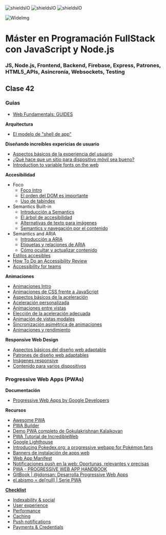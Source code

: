 ![shieldsIO](https://img.shields.io/github/issues/Fictizia/Master-en-programacion-fullstack-con-JavaScript-y-Node.js_ed2.svg)
![shieldsIO](https://img.shields.io/github/forks/Fictizia/Master-en-programacion-fullstack-con-JavaScript-y-Node.js_ed2.svg)
![shieldsIO](https://img.shields.io/github/stars/Fictizia/Master-en-programacion-fullstack-con-JavaScript-y-Node.js_ed2.svg)

![WideImg](http://fictizia.com/img/github/Fictizia-plan-estudios-github.jpg)

# Máster en Programación FullStack con JavaScript y Node.js
### JS, Node.js, Frontend, Backend, Firebase, Express, Patrones, HTML5_APIs, Asincronía, Websockets, Testing

## Clase 42

### Guias
- [Web Fundamentals: GUIDES ](https://developers.google.com/web/fundamentals/?hl=es)
 
**Arquitectura**
- [El modelo de "shell de app"](https://developers.google.com/web/fundamentals/architecture/app-shell?hl=es)

**Diseñando increíbles expericias de usuario**
- [Aspectos básicos de la experiencia del usuario](https://developers.google.com/web/fundamentals/design-and-ux/ux-basics/?hl=es)
- [¿Qué hace que un sitio para dispositivo móvil sea bueno?](https://developers.google.com/web/fundamentals/design-and-ux/principles/?hl=es)
- [Introduction to variable fonts on the web](https://developers.google.com/web/fundamentals/design-and-ux/typography/variable-fonts/?hl=es)


**Accesibilidad**
- Foco
   - [Foco Intro](https://developers.google.com/web/fundamentals/accessibility/focus/?hl=es)
   - [El orden del DOM es importante](https://developers.google.com/web/fundamentals/accessibility/focus/dom-order-matters?hl=es)
   - [Uso de tabindex](https://developers.google.com/web/fundamentals/accessibility/focus/using-tabindex?hl=es)
- Semantics Built-in
   - [Introducción a Semantics](https://developers.google.com/web/fundamentals/accessibility/semantics-builtin/?hl=es)
   - [El árbol de accesibilidad](https://developers.google.com/web/fundamentals/accessibility/semantics-builtin/the-accessibility-tree?hl=es)
   - [Alternativas de texto para imágenes](https://developers.google.com/web/fundamentals/accessibility/semantics-builtin/text-alternatives-for-images?hl=es)
   - [Semantics y navegación por el contenido](https://developers.google.com/web/fundamentals/accessibility/semantics-builtin/navigating-content?hl=es)
- Semantics and ARIA
   - [Introducción a ARIA](https://developers.google.com/web/fundamentals/accessibility/semantics-aria/?hl=es)
   - [Etiquetas y relaciones de ARIA](https://developers.google.com/web/fundamentals/accessibility/semantics-aria/aria-labels-and-relationships?hl=es)
   - [Cómo ocultar y actualizar contenido](https://developers.google.com/web/fundamentals/accessibility/semantics-aria/hiding-and-updating-content?hl=es)
- [Estilos accesibles](https://developers.google.com/web/fundamentals/accessibility/accessible-styles?hl=es)
- [How To Do an Accessibility Review](https://developers.google.com/web/fundamentals/accessibility/how-to-review?hl=es)
- [Accessibility for teams](https://developers.google.com/web/fundamentals/accessibility/a11y-for-teams?hl=es)


**Animaciones**
- [Animaciones Intro](https://developers.google.com/web/fundamentals/design-and-ux/animations/?hl=es)
- [Animaciones de CSS frente a JavaScript](https://developers.google.com/web/fundamentals/design-and-ux/animations/css-vs-javascript?hl=es)
- [Aspectos básicos de la aceleración](https://developers.google.com/web/fundamentals/design-and-ux/animations/the-basics-of-easing?hl=es)
- [Aceleración personalizada](https://developers.google.com/web/fundamentals/design-and-ux/animations/custom-easing?hl=es)
- [Animaciones entre vistas](https://developers.google.com/web/fundamentals/design-and-ux/animations/animating-between-views?hl=es)
- [Elección de la aceleración adecuada](https://developers.google.com/web/fundamentals/design-and-ux/animations/choosing-the-right-easing?hl=es)
- [Animación de vistas modales](https://developers.google.com/web/fundamentals/design-and-ux/animations/animating-modal-views?hl=es)
- [Sincronización asimétrica de animaciones](https://developers.google.com/web/fundamentals/design-and-ux/animations/asymmetric-animation-timing?hl=es)
- [Animaciones y rendimiento](https://developers.google.com/web/fundamentals/design-and-ux/animations/animations-and-performance?hl=es)


**Responsive Web Design**
- [Aspectos básicos del diseño web adaptable](https://developers.google.com/web/fundamentals/design-and-ux/responsive/?hl=es)
- [Patrones de diseño web adaptables](https://developers.google.com/web/fundamentals/design-and-ux/responsive/patterns?hl=es)
- [Imágenes responsive](https://developers.google.com/web/fundamentals/design-and-ux/responsive/images?hl=es)
- [Contenido para varios dispositivos](https://developers.google.com/web/fundamentals/design-and-ux/responsive/content?hl=es)



### Progressive Web Apps (PWAs)

**Documentación**
- [Progressive Web Apps by Google Developers](https://developers.google.com/web/progressive-web-apps/)

**Recursos**
- [Awesome PWA](https://github.com/hemanth/awesome-pwa)
- [PWA Builder](http://www.pwabuilder.com/generator)
- [Demo PWA completo de Gokulakrishnan Kalaikovan](https://github.com/gokulkrishh/demo-progressive-web-app)
- [PWA Tutorial de IncredibleWeb](https://github.com/IncredibleWeb/pwa-tutorial)
- [Google Lighthouse](https://developers.google.com/web/tools/lighthouse/)
- [Introducing Pokedex.org: a progressive webapp for Pokémon fans](http://www.pocketjavascript.com/blog/2015/11/23/introducing-pokedex-org)
- [Banners de instalación de apps web](https://developers.google.com/web/fundamentals/engage-and-retain/app-install-banners/)
- [Web App Manifest](https://developer.mozilla.org/es/docs/Web/Manifest)
- [Notificaciones push en la web: Oportunas, relevantes y precisas](https://developers.google.com/web/fundamentals/engage-and-retain/push-notifications/)
- [PWA - PROGRESSIVE WEB APP HANDBOOK](https://vaadin.com/progressive-web-applications?utm_term=%2Bpwa&utm_campaign=PWA+search+EU+-+Mar+20,+2018&utm_source=adwords&utm_medium=ppc&hsa_net=adwords&hsa_tgt=kwd-314170956708&hsa_ad=258329622220&hsa_acc=7040932438&hsa_grp=55768637720&hsa_mt=b&hsa_cam=1258602860&hsa_kw=%2Bpwa&hsa_ver=3&hsa_src=g&gclid=CjwKCAjw-8nbBRBnEiwAqWt1zco1cG4_JtA5KMNvK-bBy9G5ToWdsDaP-VkzcOtO8ZmQDz6L5dxIbRoCxgQQAvD_BwE)
- [GitBook | @jdonsan: Desarrolla Progressive Web Apps](https://jdonsan.gitbooks.io/desarrolla-progressive-web-apps/content/)
- [el.abismo = de[null] | Serie PWA](https://elabismodenull.wordpress.com/category/series/serie-pwa/)

**[Checklist](https://developers.google.com/web/progressive-web-apps/checklist)**
- [Indexability & social](https://developers.google.com/web/progressive-web-apps/checklist)
- [User experience](https://developers.google.com/web/progressive-web-apps/checklist)
- [Performance](https://developers.google.com/web/progressive-web-apps/checklist)
- [Caching](https://developers.google.com/web/progressive-web-apps/checklist)
- [Push notifications](https://developers.google.com/web/progressive-web-apps/checklist)
- [Payments & Credentials](https://developers.google.com/web/progressive-web-apps/checklist)